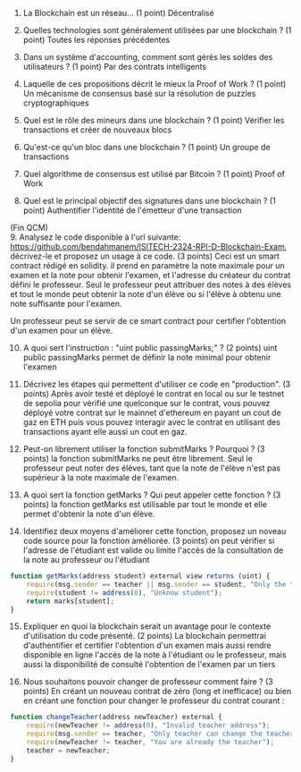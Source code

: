 1. La Blockchain est un réseau... (1 point)
Décentralisé

2. Quelles technologies sont généralement utilisées par une blockchain ? (1 point)
Toutes les réponses précédentes

3. Dans un système d'accounting, comment sont gérés les soldes des utilisateurs ? (1 point)
Par des contrats intelligents

4. Laquelle de ces propositions décrit le mieux la Proof of Work ? (1 point)
Un mécanisme de consensus basé sur la résolution de puzzles cryptographiques

5. Quel est le rôle des mineurs dans une blockchain ? (1 point)
Vérifier les transactions et créer de nouveaux blocs

6. Qu'est-ce qu'un bloc dans une blockchain ? (1 point)
Un groupe de transactions

7. Quel algorithme de consensus est utilisé par Bitcoin ? (1 point)
Proof of Work

8. Quel est le principal objectif des signatures dans une blockchain ? (1 point)
Authentifier l'identité de l'émetteur d'une transaction

(Fin QCM)  
9.  Analysez le code disponible à l'url suivante: https://github.com/bendahmanem/ISITECH-2324-RPI-D-Blockchain-Exam, décrivez-le et proposez un usage à ce code. (3 points)
Ceci est un  smart contract rédigé en solidity. il prend en paramètre la note maximale pour un examen et la note pour obtenir l'examen, et l'adresse du créateur du contrat défini le professeur. Seul le professeur peut attribuer des notes à des élèves et tout le monde peut obtenir la note d'un élève ou si l'élève à obtenu une note suffisante pour l'examen.

Un professeur peut se servir de ce smart contract pour certifier l'obtention d'un examen pour un élève.

10. A quoi sert l'instruction : "uint public passingMarks;" ? (2 points)
uint public passingMarks permet de définir la note minimal pour obtenir l'examen

11. Décrivez les étapes qui permettent d'utiliser ce code en "production". (3 points)
Après avoir testé et déployé le contrat en local ou sur le testnet de sepolia pour vérifié une quelconque sur le contrat, vous pouvez déployé votre contrat sur le mainnet d'ethereum en payant un cout de gaz en ETH puis vous pouvez interagir avec le contrat en utilisant des transactions ayant elle aussi un cout en gaz.

12. Peut-on librement utiliser la fonction submitMarks ? Pourquoi ? (3 points)
la fonction submitMarks ne peut être librement. Seul le professeur peut noter des élèves, tant que la note de l'élève n'est pas supérieur à la note maximale de l'examen.

13. A quoi sert la fonction getMarks ? Qui peut appeler cette fonction ? (3 points)
la fonction getMarks est utilisable par tout le monde et elle permet d'obtenir la note d'un élève.

14. Identifiez deux moyens d'améliorer cette fonction, proposez un noveau code source pour la fonction améliorée. (3 points)
on peut vérifier si l'adresse de l'étudiant est valide ou limite l'accès de la consultation de la note au professeur ou l'étudiant

```js
function getMarks(address student) external view returns (uint) {
    require(msg.sender == teacher || msg.sender == student, "Only the teacher or the student can view the mark");
    require(student != address(0), "Unknow student");
    return marks[student];
}
```

15. Expliquer en quoi la blockchain serait un avantage pour le contexte d'utilisation du code présenté. (2 points)
La blockchain permettrai d'authentifier et certifier l'obtention d'un examen mais aussi rendre disponible en ligne l'accès de la note à l'étudiant ou le professeur, mais aussi la disponibilité de consulté l'obtention de l'examen par un tiers 

16. Nous souhaitons pouvoir changer de professeur comment faire ? (3 points)
En créant un nouveau contrat de zéro (long et inefficace) ou bien en créant une fonction pour changer le professeur du contrat courant :

```js
function changeTeacher(address newTeacher) external {
    require(newTeacher != address(0), "Invalid teacher address");
    require(msg.sender == teacher, "Only teacher can change the teacher");
    require(newTeacher != teacher, "You are already the teacher");
    teacher = newTeacher;
}
```